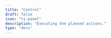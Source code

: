 ```yaml
---
title: "Control"
draft: false
icon: "ti-panel"
description: "Executing the planned actions."
type: "docs"
---
```

